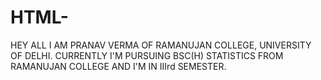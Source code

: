 # HTML-
HEY ALL I AM PRANAV VERMA OF RAMANUJAN COLLEGE, UNIVERSITY OF DELHI. CURRENTLY I'M PURSUING BSC(H) STATISTICS FROM RAMANUJAN COLLEGE AND I'M IN IIIrd SEMESTER.
